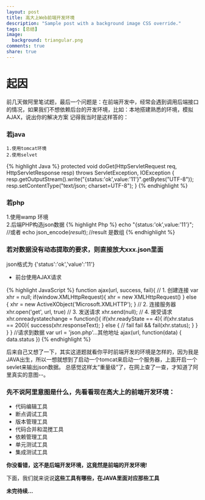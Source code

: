 ```yaml
---
layout: post
title: 高大上Web前端开发环境
description: "Sample post with a background image CSS override."
tags: [总结]
image:
  background: triangular.png
comments: true
share: true
---
```

# 起因

前几天做阿里笔试题，最后一个问题是：在前端开发中，经常会遇到调用后端接口的情况，如果我们不想依赖后台的开发环境，比如：本地搭建熟悉的环境，模拟AJAX，说出你的解决方案
记得我当时是这样答的：

### 若java

	1.使用tomcat环境
	2.使用selvet

{% highlight Java %}
protected void doGet(HttpServletRequest req, HttpServletResponse resp) throws ServletException, IOException {
	resp.getOutputStream().write("{status:'ok',value:'11'}".getBytes("UTF-8"));
	resp.setContentType("text/json; charset=UTF-8");
}
{% endhighlight %}

### 若php

1.使用wamp 环境   
2.后端PHP构造json数据
{% highlight Php %}
echo "{status:'ok',value:'11'}";
//或者
echo json_encode($result);//$result 是数组
{% endhighlight %}


### 若对数据没有动态提取的要求，则直接放大xxx.json里面

json格式为
{'status':'ok','value':'11'}

* 前台使用AJAX请求

{% highlight JavaScript %}
function ajax(url, success, fail){
    // 1. 创建连接
    var xhr = null;
    if(window.XMLHttpRequest){
        xhr = new XMLHttpRequest()
    } else {
        xhr = new ActiveXObject('Microsoft.XMLHTTP');
    }
    // 2. 连接服务器
    xhr.open('get', url, true)
    // 3. 发送请求
    xhr.send(null);
    // 4. 接受请求
    xhr.onreadystatechange = function(){
        if(xhr.readyState == 4){
            if(xhr.status == 200){
                success(xhr.responseText);
            } else { // fail
                fail && fail(xhr.status);
            }
        }
    }
}
//请求到数据
var url =  'json.php'...其他地址
ajax(url, function(data) {
    data.status
})
{% endhighlight %}

后来自己又想了一下，其实这道题就看你平时前端开发的环境是怎样的，因为我是JAVA出生，所以一想就想到了启动一个tomcat来启动一个服务器，上面开启一个sevlet来输出json数据。
总感觉这样太“重量级”了，在网上查了一查，才知道了阿里真实的意图--。

### 先不说阿里意图是什么，先看看现在高大上的前端开发环境：

* 代码编辑工具
* 断点调试工具
* 版本管理工具
* 代码合并和混搅工具
* 依赖管理工具
* 单元测试工具
* 集成测试工具

<strong>你没看错，这不是后端开发环境，这竟然是前端的开发环境!</strong>

下面，我们就来说说<strong>这些工具有哪些，在JAVA里面对应那些工具</strong>


<strong>未完待续...</strong>